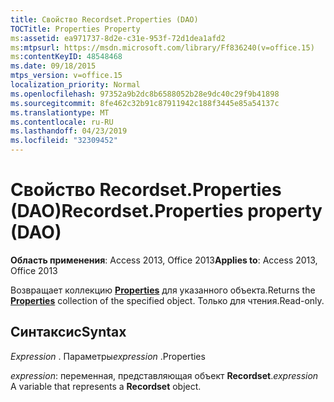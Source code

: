```yaml
---
title: Свойство Recordset.Properties (DAO)
TOCTitle: Properties Property
ms:assetid: ea971737-8d2e-c31e-953f-72d1dea1afd2
ms:mtpsurl: https://msdn.microsoft.com/library/Ff836240(v=office.15)
ms:contentKeyID: 48548468
ms.date: 09/18/2015
mtps_version: v=office.15
localization_priority: Normal
ms.openlocfilehash: 97352a9b2dc8b6588052b28e9dc40c29f9b41898
ms.sourcegitcommit: 8fe462c32b91c87911942c188f3445e85a54137c
ms.translationtype: MT
ms.contentlocale: ru-RU
ms.lasthandoff: 04/23/2019
ms.locfileid: "32309452"
---
```

# <a name="recordsetproperties-property-dao"></a><span data-ttu-id="38cbb-102">Свойство Recordset.Properties (DAO)</span><span class="sxs-lookup"><span data-stu-id="38cbb-102">Recordset.Properties property (DAO)</span></span>


<span data-ttu-id="38cbb-103">**Область применения**: Access 2013, Office 2013</span><span class="sxs-lookup"><span data-stu-id="38cbb-103">**Applies to**: Access 2013, Office 2013</span></span>

<span data-ttu-id="38cbb-104">Возвращает коллекцию **[Properties](properties-collection-dao.md)** для указанного объекта.</span><span class="sxs-lookup"><span data-stu-id="38cbb-104">Returns the **[Properties](properties-collection-dao.md)** collection of the specified object.</span></span> <span data-ttu-id="38cbb-105">Только для чтения.</span><span class="sxs-lookup"><span data-stu-id="38cbb-105">Read-only.</span></span>

## <a name="syntax"></a><span data-ttu-id="38cbb-106">Синтаксис</span><span class="sxs-lookup"><span data-stu-id="38cbb-106">Syntax</span></span>

<span data-ttu-id="38cbb-107">*Expression* . Параметры</span><span class="sxs-lookup"><span data-stu-id="38cbb-107">*expression* .Properties</span></span>

<span data-ttu-id="38cbb-108">*expression*: переменная, представляющая объект **Recordset**.</span><span class="sxs-lookup"><span data-stu-id="38cbb-108">*expression* A variable that represents a **Recordset** object.</span></span>

